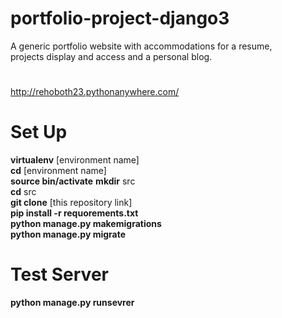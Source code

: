 # portfolio-project-django3
A generic portfolio website with accommodations for a resume,  
projects display and access and a personal blog.

#
http://rehoboth23.pythonanywhere.com/
#

# Set Up 
**virtualenv** [environment name]  
**cd** [environment name]  
**source bin/activate**
**mkdir** src    
**cd** src  
**git clone** [this repository link]  
**pip install  -r requorements.txt**   
**python manage.py makemigrations**  
**python manage.py migrate**   
  

# Test Server
**python manage.py runsevrer**
